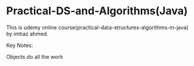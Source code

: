 # Practical-DS-and-Algorithms(Java)

This is udemy online course(practical-data-structures-algorithms-in-java) by imtiaz ahmed.

Key Notes:

Objects do all the work
